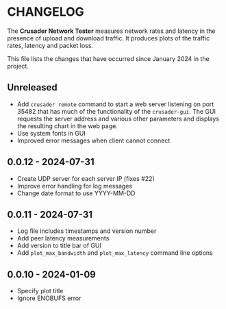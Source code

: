 # CHANGELOG

The **Crusader Network Tester** measures network rates and latency
in the presence of upload and download traffic.
It produces plots of the traffic rates,
latency and packet loss.

This file lists the changes that have occurred since January 2024 in the project.

## Unreleased

* Add `crusader remote` command to start a web server
   listening on port 35482 that has much of the functionality of
   the `crusader-gui`.
   The GUI requests the server address and various other parameters
   and displays the resulting chart in the web page.
* Use system fonts in GUI
* Improved error messages when client cannot connect

## 0.0.12 - 2024-07-31

* Create UDP server for each server IP (fixes #22)
* Improve error handling for log messages
* Change date format to use YYYY-MM-DD

## 0.0.11 - 2024-07-31

* Log file includes timestamps and version number
* Add peer latency measurements
* Add version to title bar of GUI
* Add `plot_max_bandwidth` and `plot_max_latency` command line options

## 0.0.10 - 2024-01-09

* Specify plot title
* Ignore ENOBUFS error
